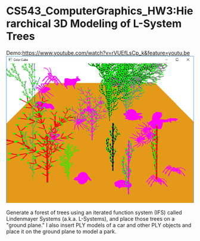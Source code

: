 # CS543_ComputerGraphics_HW3:Hierarchical 3D Modeling of L-System Trees

Demo:https://www.youtube.com/watch?v=rVUEfLsCp_k&feature=youtu.be
![ggplot2](Capture.png)

Generate a forest of trees using an iterated function system (IFS) called Lindenmayer Systems (a.k.a. L-Systems), and place those trees on a "ground plane." I also insert PLY models of a car and other PLY objects and place it on the ground plane to model a park.
